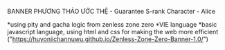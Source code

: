 BANNER PHƯƠNG THẢO ƯỚC THỆ - Guarantee S-rank Character - Alice

*using pity and gacha logic from zenless zone zero
*VIE language
*basic javascript language, using html and css for making the web more efficient
("https://huyoniichannuwu.github.io/Zenless-Zone-Zero-Banner-1.0/")
